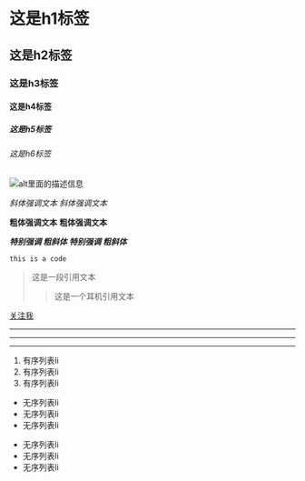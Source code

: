 # 这是h1标签
## 这是h2标签
### 这是h3标签
#### 这是h4标签
##### 这是h5标签
###### 这是h6标签

![alt里面的描述信息](http://img1.imgtn.bdimg.com/it/u=4078710083,523908624&fm=26&gp=0.jpg)

*斜体强调文本*
_斜体强调文本_

**粗体强调文本**
__粗体强调文本__

***特别强调 粗斜体***
___特别强调 粗斜体___

`this is a code`

> 这是一段引用文本
>> 这是一个耳机引用文本

[关注我](https://github.com/wanghuanhuan521)

***
___
- - - -

1. 有序列表li
2. 有序列表li
3. 有序列表li

* 无序列表li
* 无序列表li
* 无序列表li

- 无序列表li
- 无序列表li
- 无序列表li